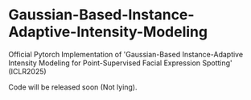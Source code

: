 # Gaussian-Based-Instance-Adaptive-Intensity-Modeling
Official Pytorch Implementation of 'Gaussian-Based Instance-Adaptive Intensity Modeling for Point-Supervised Facial Expression Spotting' (ICLR2025)

Code will be released soon (Not lying).
